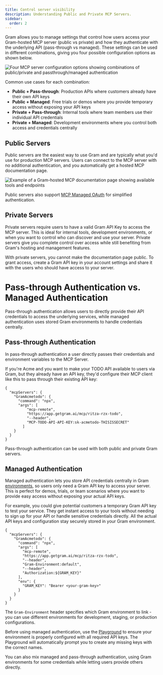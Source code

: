 ```yaml
---
title: Control server visibility
description: Understanding Public and Private MCP Servers.
sidebar:
  order: 2
---
```


Gram allows you to manage settings that control how users access your Gram-hosted MCP server (public vs private) and how they authenticate with the underlying API (pass-through vs managed). These settings can be used in different combinations, giving you four possible configuration options as shown below.

![Four MCP server configuration options showing combinations of public/private and passthrough/managed authentication](/img/guides/mcp-server-four-options.png)

Common use cases for each combination:
- **Public + Pass-through**: Production APIs where customers already have their own API keys
- **Public + Managed**: Free trials or demos where you provide temporary access without exposing your API keys
- **Private + Pass-through**: Internal tools where team members use their individual API credentials
- **Private + Managed**: Development environments where you control both access and credentials centrally

## Public Servers

Public servers are the easiest way to use Gram and are typically what you'd use for production MCP servers. Users can connect to the MCP server with no additional authentication, and you automatically get a hosted MCP documentation page.

![Example of a Gram-hosted MCP documentation page showing available tools and endpoints](/img/guides/gram-example-public-docs.png)

Public servers also support [MCP Managed OAuth](build-mcp/adding-oauth) for simplified authentication.

## Private Servers

Private servers require users to have a valid Gram API Key to access the MCP server. This is ideal for internal tools, development environments, or when you want to control who can discover and use your server. Private servers give you complete control over access while still benefiting from Gram's hosting and management features.

With private servers, you cannot make the documentation page public. To grant access, create a Gram API key in your account settings and share it with the users who should have access to your server.


# Pass-through Authentication vs. Managed Authentication

Pass-through authentication allows users to directly provide their API credentials to access the underlying services, while managed authentication uses stored Gram environments to handle credentials centrally.

## Pass-through Authentication

In pass-through authentication a user directly passes their credentials and environment variables to the MCP Server.

If you're Acme and you want to make your TODO API available to users via Gram, but they already have an API key, they'd configure their MCP client like this to pass through their existing API key:

```
{
  "mcpServers": {
    "GramAcmetodo": {
      "command": "npx",
      "args": [
          "mcp-remote",
          "https://app.getgram.ai/mcp/ritza-rzx-todo",
          "--header",
          "MCP-TODO-API-API-KEY:sk-acmetodo-THISISSECRET"
        ]
    }
  }
}
```

Pass-through authentication can be used with both public and private Gram servers.

## Managed Authentication

Managed authentication lets you store API credentials centrally in Gram [environments](concepts/environments), so users only need a Gram API key to access your server. This is perfect for demos, trials, or team scenarios where you want to provide easy access without exposing your actual API keys.

For example, you could give potential customers a temporary Gram API key to test your service. They get instant access to your tools without needing to sign up for your API or handle sensitive credentials directly. All the actual API keys and configuration stay securely stored in your Gram environment.

```
{
  "mcpServers": {
    "GramAcmetodo": {
      "command": "npx",
      "args": [
        "mcp-remote",
        "https://app.getgram.ai/mcp/ritza-rzx-todo",
        "--header",
        "Gram-Environment:default",
        "--header",
        "Authorization:${GRAM_KEY}"
      ],
      "env": {
        "GRAM_KEY": "Bearer <your-gram-key>"
      }
    }
  }
}
```

The `Gram-Environment` header specifies which Gram environment to link - you can use different environments for development, staging, or production configurations.

Before using managed authentication, use the [Playground](build-mcp/test-toolsets#_top) to ensure your environment is properly configured with all required API keys. The Playground will automatically prompt you to create any missing keys with the correct names.

You can also mix managed and pass-through authentication, using Gram environments for some credentials while letting users provide others directly.
